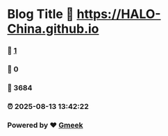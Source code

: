 # Blog Title :link: https://HALO-China.github.io 
### :page_facing_up: [1](https://HALO-China.github.io/tag.html) 
### :speech_balloon: 0 
### :hibiscus: 3684 
### :alarm_clock: 2025-08-13 13:42:22 
### Powered by :heart: [Gmeek](https://github.com/Meekdai/Gmeek)
